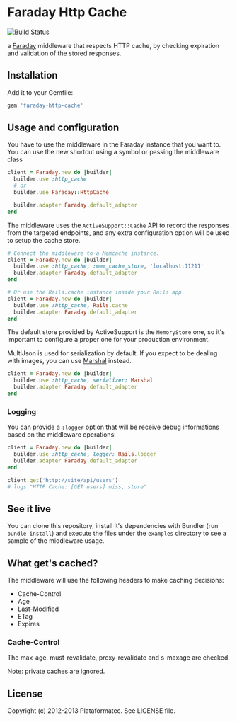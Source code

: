# Faraday Http Cache

[![Build Status](https://secure.travis-ci.org/plataformatec/faraday-http-cache.png)](https://travis-ci.org/plataformatec/faraday-http-cache)

a [Faraday](https://github.com/lostisland/faraday) middleware that respects HTTP cache,
by checking expiration and validation of the stored responses.

## Installation

Add it to your Gemfile:

```ruby
gem 'faraday-http-cache'
```

## Usage and configuration

You have to use the middleware in the Faraday instance that you want to. You can use the new
shortcut using a symbol or passing the middleware class

```ruby
client = Faraday.new do |builder|
  builder.use :http_cache
  # or
  builder.use Faraday::HttpCache

  builder.adapter Faraday.default_adapter
end
```

The middleware uses the `ActiveSupport::Cache` API to record the responses from the targeted
endpoints, and any extra configuration option will be used to setup the cache store.

```ruby
# Connect the middleware to a Memcache instance.
client = Faraday.new do |builder|
  builder.use :http_cache, :mem_cache_store, 'localhost:11211'
  builder.adapter Faraday.default_adapter
end

# Or use the Rails.cache instance inside your Rails app.
client = Faraday.new do |builder|
  builder.use :http_cache, Rails.cache
  builder.adapter Faraday.default_adapter
end
```

The default store provided by ActiveSupport is the `MemoryStore` one, so it's important to
configure a proper one for your production environment.

MultiJson is used for serialization by default. If you expect to be dealing
with images, you can use [Marshal][marshal] instead.

```ruby
client = Faraday.new do |builder|
  builder.use :http_cache, serializer: Marshal
  builder.adapter Faraday.default_adapter
end
```

### Logging

You can provide a `:logger` option that will be receive debug informations based on the middleware
operations:

```ruby
client = Faraday.new do |builder|
  builder.use :http_cache, logger: Rails.logger
  builder.adapter Faraday.default_adapter
end

client.get('http://site/api/users')
# logs "HTTP Cache: [GET users] miss, store"
```

## See it live

You can clone this repository, install it's dependencies with Bundler (run `bundle install`) and
execute the files under the `examples` directory to see a sample of the middleware usage.

## What get's cached?

The middleware will use the following headers to make caching decisions:
- Cache-Control
- Age
- Last-Modified
- ETag
- Expires

### Cache-Control

The max-age, must-revalidate, proxy-revalidate and s-maxage are checked.

Note: private caches are ignored.


## License

Copyright (c) 2012-2013 Plataformatec. See LICENSE file.

  [marshal]: http://www.ruby-doc.org/core-2.0/Marshal.html
